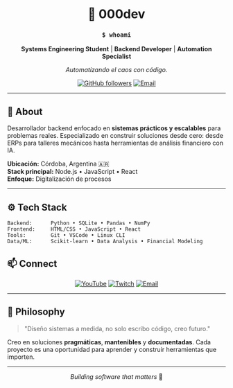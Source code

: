<div align="center">

# 🖤 000dev

### `$ whoami`
**Systems Engineering Student** | **Backend Developer** | **Automation Specialist**

*Automatizando el caos con código.*

[![GitHub followers](https://img.shields.io/github/followers/keidiki000?style=flat-square&logo=github&logoColor=white&labelColor=1a1a1a&color=404040)](https://github.com/keidiki000)
[![Email](https://img.shields.io/badge/contact-keidiki000@gmail.com-404040?style=flat-square&logo=gmail&logoColor=white&labelColor=1a1a1a)](mailto:contact.keidiki.triplecero@gmail.com)

</div>

---

## 📡 About

Desarrollador backend enfocado en **sistemas prácticos y escalables** para problemas reales. Especializado en construir soluciones desde cero: desde ERPs para talleres mecánicos hasta herramientas de análisis financiero con IA.

**Ubicación:** Córdoba, Argentina 🇦🇷  
**Stack principal:** Node.js • JavaScript • React  
**Enfoque:** Digitalización de procesos

---

## ⚙️ Tech Stack
```text
Backend:      Python • SQLite • Pandas • NumPy
Frontend:     HTML/CSS • JavaScript • React 
Tools:        Git • VSCode • Linux CLI
Data/ML:      Scikit-learn • Data Analysis • Financial Modeling
```

## 📫 Connect

<div align="center">

[![YouTube](https://img.shields.io/badge/@000dev-FF0000?style=for-the-badge&logo=youtube&logoColor=white)](https://www.youtube.com/@triplecero.000)
[![Twitch](https://img.shields.io/badge/@keidiki000-9146FF?style=for-the-badge&logo=twitch&logoColor=white)](https://www.twitch.tv/keidiki_)
[![Email](https://img.shields.io/badge/Email-D14836?style=for-the-badge&logo=gmail&logoColor=white)](mailto:contact.keidiki.triplecero@gmail.com)

</div>

---

## 💭 Philosophy

> "Diseño sistemas a medida, no solo escribo código, creo futuro."

Creo en soluciones **pragmáticas**, **mantenibles** y **documentadas**. Cada proyecto es una oportunidad para aprender y construir herramientas que importen.

---

<div align="center">

*Building software that matters* 🖤

</div>